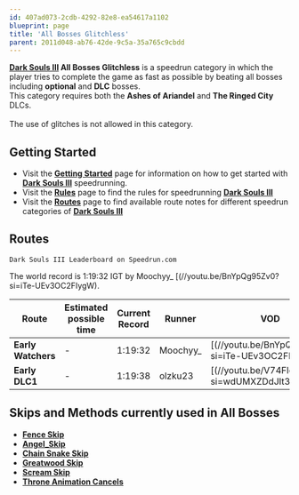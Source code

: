 ```yaml
---
id: 407ad073-2cdb-4292-82e8-ea54617a1102
blueprint: page
title: 'All Bosses Glitchless'
parent: 2011d048-ab76-42de-9c5a-35a765c9cbdd
---
```

**[Dark Souls III](/darksouls3) All Bosses Glitchless** is a speedrun category in which the player tries to complete the game as fast as possible by beating all bosses including **optional** and **DLC** bosses.\
This category requires both the **Ashes of Ariandel** and **The Ringed City** DLCs.\
\
The use of glitches is not allowed in this category.

## Getting Started

- Visit the **[Getting Started](/darksouls3/getting-started)** page for information on how to get started with **[Dark Souls III](/darksouls3)** speedrunning.
- Visit the **[Rules](/darksouls3/rules)** page to find the rules for speedrunning **[Dark Souls III](/darksouls3)**
- Visit the **[Routes](/darksouls3/routes)** page to find available route notes for different speedrun categories of **[Dark Souls III](/darksouls3)**

## Routes

`Dark Souls III Leaderboard on Speedrun.com`

The world record is 1:19:32 IGT by Moochyy\_ [(//youtu.be/BnYpQg95Zv0?si=iTe-UEv3OC2FIygW).

| Route              | Estimated possible time | Current Record | Runner    | VOD                                                                                                                                       |
| ------------------ | ----------------------- | -------------- | --------- | ----------------------------------------------------------------------------------------------------------------------------------------- |
| **Early Watchers** | -                       | 1:19:32        | Moochyy\_ | [(//youtu.be/BnYpQg95Zv0?si=iTe-UEv3OC2FIygW) |
| **Early DLC1**     | -                       | 1:19:38        | olzku23   | [(//youtu.be/V74FloAecPw?si=wdUMXZDdJIt3bY-F) |

## Skips and Methods currently used in All Bosses

- **[Fence Skip](/darksouls3/fence-skip)**
- **[Angel_Skip](/darksouls3/angel-skip)**
- **[Chain Snake Skip](/darksouls3/chain-snake-skip)**
- **[Greatwood Skip](/darksouls3/greatwood-skip)**
- **[Scream Skip](/darksouls3/scream-skip)**
- **[Throne Animation Cancels](/darksouls3/throne-animation-cancels)**
